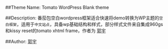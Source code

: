##Theme Name:
	Tomato WordPress Blank theme

##Description:
	番茄包空白wordpress框架适合快速将demo转换为WP主题的`空白框架`，适用于`中文站点`，具备wp基础结构和样式，部分样式文件来自集成960gs和kissy reset的tomato xhtml frame，作者为 [郭宇](http://guoyu.me 'Guo Yu')

##Author:
	[郭宇](http://guoyu.me 'Guo Yu') 